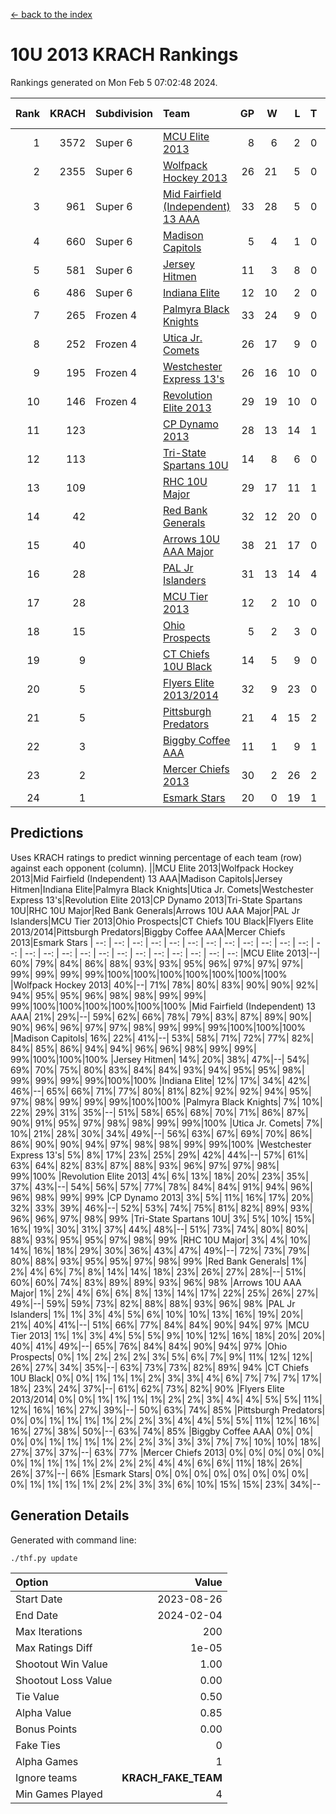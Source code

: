 [<- back to the index](readme.md)
# 10U 2013 KRACH Rankings
Rankings generated on Mon Feb  5 07:02:48 2024.

Rank|KRACH|Subdivision|Team|GP|W|L|T|OTW|OTL|SoS|Exp Wins|Win Diff
---:|---:|:---|:---|---:|---:|---:|---:|---:|---:|---:|---:|---:
1|3572|Super 6|[MCU Elite 2013](https://gamesheetstats.com/seasons/3664/teams/140889/schedule)|8|6|2|0|0|0|1306|6.8|-0.0
2|2355|Super 6|[Wolfpack Hockey 2013](https://gamesheetstats.com/seasons/3664/teams/140894/schedule)|26|21|5|0|0|1|825|21.8|-0.0
3|961|Super 6|[Mid Fairfield (Independent) 13 AAA](https://gamesheetstats.com/seasons/3664/teams/140891/schedule)|33|28|5|0|2|0|315|28.8|-0.0
4|660|Super 6|[Madison Capitols](https://gamesheetstats.com/seasons/3664/teams/162460/schedule)|5|4|1|0|1|0|201|4.9|0.0
5|581|Super 6|[Jersey Hitmen](https://gamesheetstats.com/seasons/3664/teams/140893/schedule)|11|3|8|0|0|1|2152|3.8|-0.0
6|486|Super 6|[Indiana Elite](https://gamesheetstats.com/seasons/3664/teams/144358/schedule)|12|10|2|0|0|0|147|10.9|0.0
7|265|Frozen 4|[Palmyra Black Knights](https://gamesheetstats.com/seasons/3664/teams/140906/schedule)|33|24|9|0|0|2|342|24.8|-0.0
8|252|Frozen 4|[Utica Jr. Comets](https://gamesheetstats.com/seasons/3664/teams/140900/schedule)|26|17|9|0|3|0|332|17.8|-0.0
9|195|Frozen 4|[Westchester Express 13's](https://gamesheetstats.com/seasons/3664/teams/140899/schedule)|26|16|10|0|0|2|421|16.8|-0.0
10|146|Frozen 4|[Revolution Elite 2013](https://gamesheetstats.com/seasons/3664/teams/140904/schedule)|29|19|10|0|2|1|289|19.8|-0.0
11|123||[CP Dynamo 2013](https://gamesheetstats.com/seasons/3664/teams/140901/schedule)|28|13|14|1|2|1|389|14.3|-0.0
12|113||[Tri-State Spartans 10U](https://gamesheetstats.com/seasons/3664/teams/144359/schedule)|14|8|6|0|0|1|253|8.9|0.0
13|109||[RHC 10U Major](https://gamesheetstats.com/seasons/3664/teams/140895/schedule)|29|17|11|1|2|2|207|18.3|-0.0
14|42||[Red Bank Generals](https://gamesheetstats.com/seasons/3664/teams/140896/schedule)|32|12|20|0|0|2|311|12.8|-0.0
15|40||[Arrows 10U AAA Major](https://gamesheetstats.com/seasons/3664/teams/140902/schedule)|38|21|17|0|0|1|135|21.8|-0.0
16|28||[PAL Jr Islanders](https://gamesheetstats.com/seasons/3664/teams/140903/schedule)|31|13|14|4|2|1|120|15.8|-0.0
17|28||[MCU Tier 2013](https://gamesheetstats.com/seasons/3664/teams/140890/schedule)|12|2|10|0|2|0|372|2.8|-0.0
18|15||[Ohio Prospects](https://gamesheetstats.com/seasons/3664/teams/199158/schedule)|5|2|3|0|0|0|120|2.9|0.0
19|9||[CT Chiefs 10U Black](https://gamesheetstats.com/seasons/3664/teams/140892/schedule)|14|5|9|0|0|0|53|5.8|-0.0
20|5||[Flyers Elite 2013/2014](https://gamesheetstats.com/seasons/3664/teams/140898/schedule)|32|9|23|0|0|0|51|9.8|-0.0
21|5||[Pittsburgh Predators](https://gamesheetstats.com/seasons/3664/teams/140907/schedule)|21|4|15|2|0|0|114|5.8|-0.0
22|3||[Biggby Coffee AAA](https://gamesheetstats.com/seasons/3664/teams/144357/schedule)|11|1|9|1|1|0|216|2.4|0.0
23|2||[Mercer Chiefs 2013](https://gamesheetstats.com/seasons/3664/teams/140897/schedule)|30|2|26|2|0|1|113|3.8|-0.0
24|1||[Esmark Stars](https://gamesheetstats.com/seasons/3664/teams/140905/schedule)|20|0|19|1|0|1|140|1.4|0.0

## Predictions
Uses KRACH ratings to predict winning percentage of each team (row) against each opponent (column).
||MCU Elite 2013|Wolfpack Hockey 2013|Mid Fairfield (Independent) 13 AAA|Madison Capitols|Jersey Hitmen|Indiana Elite|Palmyra Black Knights|Utica Jr. Comets|Westchester Express 13's|Revolution Elite 2013|CP Dynamo 2013|Tri-State Spartans 10U|RHC 10U Major|Red Bank Generals|Arrows 10U AAA Major|PAL Jr Islanders|MCU Tier 2013|Ohio Prospects|CT Chiefs 10U Black|Flyers Elite 2013/2014|Pittsburgh Predators|Biggby Coffee AAA|Mercer Chiefs 2013|Esmark Stars
| --: | --: | --: | --: | --: | --: | --: | --: | --: | --: | --: | --: | --: | --: | --: | --: | --: | --: | --: | --: | --: | --: | --: | --: | --: 
|MCU Elite 2013|--| 60%| 79%| 84%| 86%| 88%| 93%| 93%| 95%| 96%| 97%| 97%| 97%| 99%| 99%| 99%| 99%|100%|100%|100%|100%|100%|100%|100%
|Wolfpack Hockey 2013| 40%|--| 71%| 78%| 80%| 83%| 90%| 90%| 92%| 94%| 95%| 95%| 96%| 98%| 98%| 99%| 99%| 99%|100%|100%|100%|100%|100%|100%
|Mid Fairfield (Independent) 13 AAA| 21%| 29%|--| 59%| 62%| 66%| 78%| 79%| 83%| 87%| 89%| 90%| 90%| 96%| 96%| 97%| 97%| 98%| 99%| 99%| 99%|100%|100%|100%
|Madison Capitols| 16%| 22%| 41%|--| 53%| 58%| 71%| 72%| 77%| 82%| 84%| 85%| 86%| 94%| 94%| 96%| 96%| 98%| 99%| 99%| 99%|100%|100%|100%
|Jersey Hitmen| 14%| 20%| 38%| 47%|--| 54%| 69%| 70%| 75%| 80%| 83%| 84%| 84%| 93%| 94%| 95%| 95%| 98%| 99%| 99%| 99%| 99%|100%|100%
|Indiana Elite| 12%| 17%| 34%| 42%| 46%|--| 65%| 66%| 71%| 77%| 80%| 81%| 82%| 92%| 92%| 94%| 95%| 97%| 98%| 99%| 99%| 99%|100%|100%
|Palmyra Black Knights|  7%| 10%| 22%| 29%| 31%| 35%|--| 51%| 58%| 65%| 68%| 70%| 71%| 86%| 87%| 90%| 91%| 95%| 97%| 98%| 98%| 99%| 99%|100%
|Utica Jr. Comets|  7%| 10%| 21%| 28%| 30%| 34%| 49%|--| 56%| 63%| 67%| 69%| 70%| 86%| 86%| 90%| 90%| 94%| 97%| 98%| 98%| 99%| 99%|100%
|Westchester Express 13's|  5%|  8%| 17%| 23%| 25%| 29%| 42%| 44%|--| 57%| 61%| 63%| 64%| 82%| 83%| 87%| 88%| 93%| 96%| 97%| 97%| 98%| 99%|100%
|Revolution Elite 2013|  4%|  6%| 13%| 18%| 20%| 23%| 35%| 37%| 43%|--| 54%| 56%| 57%| 77%| 78%| 84%| 84%| 91%| 94%| 96%| 96%| 98%| 99%| 99%
|CP Dynamo 2013|  3%|  5%| 11%| 16%| 17%| 20%| 32%| 33%| 39%| 46%|--| 52%| 53%| 74%| 75%| 81%| 82%| 89%| 93%| 96%| 96%| 97%| 98%| 99%
|Tri-State Spartans 10U|  3%|  5%| 10%| 15%| 16%| 19%| 30%| 31%| 37%| 44%| 48%|--| 51%| 73%| 74%| 80%| 80%| 88%| 93%| 95%| 95%| 97%| 98%| 99%
|RHC 10U Major|  3%|  4%| 10%| 14%| 16%| 18%| 29%| 30%| 36%| 43%| 47%| 49%|--| 72%| 73%| 79%| 80%| 88%| 93%| 95%| 95%| 97%| 98%| 99%
|Red Bank Generals|  1%|  2%|  4%|  6%|  7%|  8%| 14%| 14%| 18%| 23%| 26%| 27%| 28%|--| 51%| 60%| 60%| 74%| 83%| 89%| 89%| 93%| 96%| 98%
|Arrows 10U AAA Major|  1%|  2%|  4%|  6%|  6%|  8%| 13%| 14%| 17%| 22%| 25%| 26%| 27%| 49%|--| 59%| 59%| 73%| 82%| 88%| 88%| 93%| 96%| 98%
|PAL Jr Islanders|  1%|  1%|  3%|  4%|  5%|  6%| 10%| 10%| 13%| 16%| 19%| 20%| 21%| 40%| 41%|--| 51%| 66%| 77%| 84%| 84%| 90%| 94%| 97%
|MCU Tier 2013|  1%|  1%|  3%|  4%|  5%|  5%|  9%| 10%| 12%| 16%| 18%| 20%| 20%| 40%| 41%| 49%|--| 65%| 76%| 84%| 84%| 90%| 94%| 97%
|Ohio Prospects|  0%|  1%|  2%|  2%|  2%|  3%|  5%|  6%|  7%|  9%| 11%| 12%| 12%| 26%| 27%| 34%| 35%|--| 63%| 73%| 73%| 82%| 89%| 94%
|CT Chiefs 10U Black|  0%|  0%|  1%|  1%|  1%|  2%|  3%|  3%|  4%|  6%|  7%|  7%|  7%| 17%| 18%| 23%| 24%| 37%|--| 61%| 62%| 73%| 82%| 90%
|Flyers Elite 2013/2014|  0%|  0%|  1%|  1%|  1%|  1%|  2%|  2%|  3%|  4%|  4%|  5%|  5%| 11%| 12%| 16%| 16%| 27%| 39%|--| 50%| 63%| 74%| 85%
|Pittsburgh Predators|  0%|  0%|  1%|  1%|  1%|  1%|  2%|  2%|  3%|  4%|  4%|  5%|  5%| 11%| 12%| 16%| 16%| 27%| 38%| 50%|--| 63%| 74%| 85%
|Biggby Coffee AAA|  0%|  0%|  0%|  0%|  1%|  1%|  1%|  1%|  2%|  2%|  3%|  3%|  3%|  7%|  7%| 10%| 10%| 18%| 27%| 37%| 37%|--| 63%| 77%
|Mercer Chiefs 2013|  0%|  0%|  0%|  0%|  0%|  0%|  1%|  1%|  1%|  1%|  2%|  2%|  2%|  4%|  4%|  6%|  6%| 11%| 18%| 26%| 26%| 37%|--| 66%
|Esmark Stars|  0%|  0%|  0%|  0%|  0%|  0%|  0%|  0%|  0%|  1%|  1%|  1%|  1%|  2%|  2%|  3%|  3%|  6%| 10%| 15%| 15%| 23%| 34%|--

## Generation Details

Generated with command line:
```
./thf.py update
```

| Option | Value |
| :----- | ----: |
| Start Date | 2023-08-26 |
| End Date | 2024-02-04 |
| Max Iterations | 200 |
| Max Ratings Diff | 1e-05 |
| Shootout Win Value | 1.00 |
| Shootout Loss Value | 0.00 |
| Tie Value | 0.50 |
| Alpha Value | 0.85 |
| Bonus Points | 0.00 |
| Fake Ties | 0 |
| Alpha Games | 1 |
| Ignore teams | __KRACH_FAKE_TEAM__ |
| Min Games Played | 4 |

